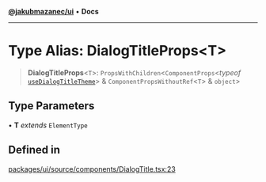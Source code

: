 [**@jakubmazanec/ui**](../README.md) • **Docs**

---

# Type Alias: DialogTitleProps\<T\>

> **DialogTitleProps**\<`T`\>: `PropsWithChildren`\<`ComponentProps`\<_typeof_
> [`useDialogTitleTheme`](../functions/useDialogTitleTheme.md)\> & `ComponentPropsWithoutRef`\<`T`\>
> & `object`\>

## Type Parameters

• **T** _extends_ `ElementType`

## Defined in

[packages/ui/source/components/DialogTitle.tsx:23](https://github.com/jakubmazanec/tools/blob/2afd81e4680434017b6f838733fd5ccd928cec42/packages/ui/source/components/DialogTitle.tsx#L23)
